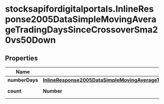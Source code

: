 # stocksapifordigitalportals.InlineResponse2005DataSimpleMovingAverageTradingDaysSinceCrossoverSma20vs50Down

## Properties

Name | Type | Description | Notes
------------ | ------------- | ------------- | -------------
**numberDays** | [**InlineResponse2005DataSimpleMovingAverageTradingDaysSinceCrossoverSma20vs50UpNumberDays**](InlineResponse2005DataSimpleMovingAverageTradingDaysSinceCrossoverSma20vs50UpNumberDays.md) |  | [optional] 
**count** | **Number** | Number of notations. | [optional] 


